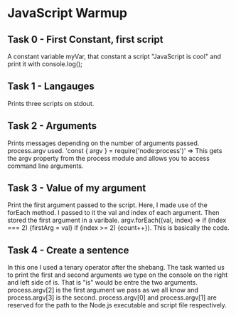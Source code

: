 # JavaScript Warmup

## Task 0 - First Constant, first script
A constant variable myVar, that constant a script "JavaScript is cool" and print it with console.log();

## Task 1 - Langauges
Prints three scripts on stdout.

## Task 2 - Arguments
Prints messages depending on the number of arguments passed. process.argv used.
'const { argv } = require('node:process')' => This gets the argv property from the process module and allows you to access
command line arguments.

## Task 3 - Value of my argument
Print the first argument passed to the script. Here, I made use of the forEach method. I passed to it the val and index
of each argument. Then stored the first argument in a varibale.
argv.forEach((val, index) => if (index === 2) {firstArg = val} if (index >= 2)  {count++}). This is basically the code.

## Task 4 - Create a sentence
In this one I used a tenary operator after the shebang. The task wanted us to print the first and second arguments we type 
on the console on the right and left side of is. That is "is" would be entre the two arguments. process.argv[2] is the first
argument we pass as we all know and process.argv[3] is the second. process.argv[0] and process.argv[1] are reserved for the path
to the Node.js executable and script file respectively.


